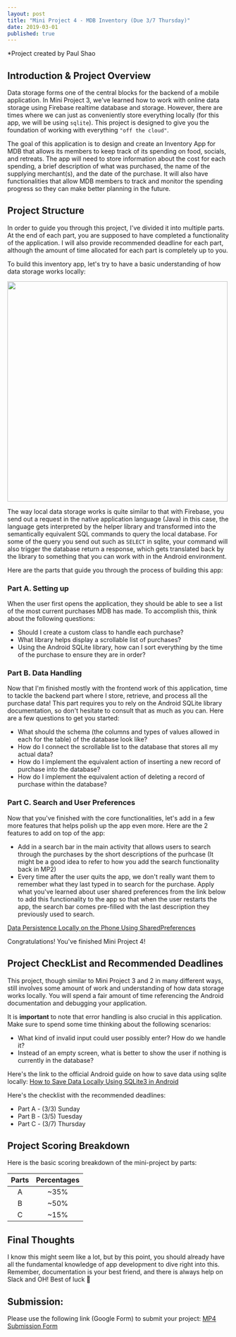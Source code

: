 ```yaml
---
layout: post
title: "Mini Project 4 - MDB Inventory (Due 3/7 Thursday)"
date: 2019-03-01
published: true
---
```


*Project created by Paul Shao

## Introduction & Project Overview
Data storage forms one of the central blocks for the backend of a mobile application. In Mini Project 3, we've learned how to work with online data storage using Firebase realtime database and storage. However, there are times where we can just as conveniently store everything locally (for this app, we will be using `sqlite`). This project is designed to give you the foundation of working with everything `"off the cloud"`.

The goal of this application is to design and create an Inventory App for MDB that allows its members to keep track of its spending on food, socials, and retreats. The app will need to store information about the cost for each spending, a brief description of what was purchased, the name of the supplying merchant(s), and the date of the purchase. It will also have functionalities that allow MDB members to track and monitor the spending progress so they can make better planning in the future.

## Project Structure
In order to guide you through this project, I've divided it into multiple parts. At the end of each part, you are supposed to have completed a functionality of the application. I will also provide recommended deadline for each part, although the amount of time allocated for each part is completely up to you.

To build this inventory app, let's try to have a basic understanding of how data storage works locally:

<img src="./assets/data.png" width="500" />

The way local data storage works is quite similar to that with Firebase, you send out a request in the native application language (Java) in this case, the language gets interpreted by the helper library and transformed into the semantically equivalent SQL commands to query the local database. For some of the query you send out such as `SELECT` in sqlite, your command will also trigger the database return a response, which gets translated back by the library to something that you can work with in the Android environment.

Here are the parts that guide you through the process of building this app:

### Part A. Setting up
When the user first opens the application, they should be able to see a list of the most current purchases MDB has made. To accomplish this, think about the following questions:
* Should I create a custom class to handle each purchase?
* What library helps display a scrollable list of purchases?
* Using the Android SQLite library, how can I sort everything by the time of the purchase to ensure they are in order?

### Part B. Data Handling
Now that I'm finished mostly with the frontend work of this application, time to tackle the backend part where I store, retrieve, and process all the purchase data! This part requires you to rely on the Android SQLite library documentation, so don't hesitate to consult that as much as you can. Here are a few questions to get you started:
* What should the schema (the columns and types of values allowed in each for the table) of the database look like?
* How do I connect the scrollable list to the database that stores all my actual data?
* How do I implement the equivalent action of inserting a new record of purchase into the database?
* How do I implement the equivalent action of deleting a record of purchase within the database?

### Part C. Search and User Preferences 
Now that you've finished with the core functionalities, let's add in a few more features that helps polish up the app even more. Here are the 2 features to add on top of the app:
* Add in a search bar in the main activity that allows users to search through the purchases by the short descriptions of the purhcase (It might be a good idea to refer to how you add the search functionality back in MP2)
* Every time after the user quits the app, we don't really want them to remember what they last typed in to search for the purchase. Apply what you've learned about user shared preferences from the link below to add this functionality to the app so that when the user restarts the app, the search bar comes pre-filled with the last description they previously used to search.

[Data Persistence Locally on the Phone Using SharedPreferences](https://developer.android.com/training/data-storage/shared-preferences.html)

Congratulations! You've finished Mini Project 4!

## Project CheckList and Recommended Deadlines
This project, though similar to Mini Project 3 and 2 in many different ways, still involves some amount of work and understanding of how data storage works locally. You will spend a fair amount of time referencing the Android documentation and debugging your application.

It is **important** to note that error handling is also crucial in this application. Make sure to spend some time thinking about the following scenarios:
* What kind of invalid input could user possibly enter? How do we handle it?
* Instead of an empty screen, what is better to show the user if nothing is currently in the database?

Here's the link to the official Android guide on how to save data using sqlite locally:
[How to Save Data Locally Using SQLite3 in Android](https://developer.android.com/training/data-storage/sqlite)

Here's the checklist with the recommended deadlines:
* Part A - (3/3) Sunday
* Part B - (3/5) Tuesday
* Part C - (3/7) Thursday

## Project Scoring Breakdown 
Here is the basic scoring breakdown of the mini-project by parts:

| Parts | Percentages |
|:-----:|:-----------:|
|   A   |     ~35%    |
|   B   |     ~50%    |
|   C   |     ~15%    |

## Final Thoughts
I know this might seem like a lot, but by this point, you should already have all the fundamental knowledge of app development to dive right into this. Remember, documentation is your best friend, and there is always help on Slack and OH! Best of luck 🐻

## Submission:
Please use the following link (Google Form) to submit your project:
[MP4 Submission Form](https://goo.gl/forms/44nJz4yhgLghRQ882)
